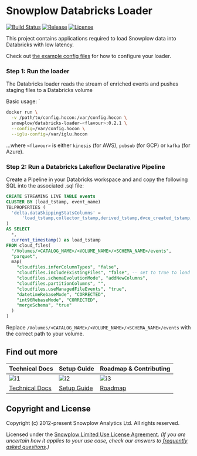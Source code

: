 # Snowplow Databricks Loader

[![Build Status][build-image]][build]
[![Release][release-image]][releases]
[![License][license-image]][license]

This project contains applications required to load Snowplow data into Databricks with low latency.

Check out [the example config files](./config) for how to configure your loader.

### Step 1: Run the loader

The Databricks loader reads the stream of enriched events and pushes staging files to a Databricks volume

Basic usage:
`
```bash
docker run \
  -v /path/to/config.hocon:/var/config.hocon \
  snowplow/databricks-loader-<flavour>:0.2.1 \
  --config=/var/config.hocon \
  --iglu-config=/var/iglu.hocon
```

...where `<flavour>` is either `kinesis` (for AWS), `pubsub` (for GCP) or `kafka` (for Azure).

### Step 2: Run a Databricks Lakeflow Declarative Pipeline

Create a Pipeline in your Databricks workspace and and copy the following SQL into the associated .sql file:

```sql
CREATE STREAMING LIVE TABLE events
CLUSTER BY (load_tstamp, event_name)
TBLPROPERTIES (
  'delta.dataSkippingStatsColumns' =
      'load_tstamp,collector_tstamp,derived_tstamp,dvce_created_tstamp,true_tstamp,event_name'
)
AS SELECT
  *,
  current_timestamp() as load_tstamp
FROM cloud_files(
  "/Volumes/<CATALOG_NAME>/<VOLUME_NAME>/<SCHEMA_NAME>/events",
  "parquet",
  map(
    "cloudfiles.inferColumnTypes", "false",
    "cloudfiles.includeExistingFiles", "false", -- set to true to load files already present in the volume
    "cloudfiles.schemaEvolutionMode", "addNewColumns",
    "cloudfiles.partitionColumns", "",
    "cloudfiles.useManagedFileEvents", "true",
    "datetimeRebaseMode", "CORRECTED",
    "int96RebaseMode", "CORRECTED",
    "mergeSchema", "true"
  )
)
```

Replace `/Volumes/<CATALOG_NAME>/<VOLUME_NAME>/<SCHEMA_NAME>/events` with the correct path to your volume.


## Find out more

| Technical Docs             | Setup Guide          | Roadmap & Contributing |
|----------------------------|----------------------|------------------------|
| ![i1][techdocs-image]      | ![i2][setup-image]   | ![i3][roadmap-image]   |
| [Technical Docs][techdocs] | [Setup Guide][setup] | [Roadmap][roadmap]     |



## Copyright and License

Copyright (c) 2012-present Snowplow Analytics Ltd. All rights reserved.

Licensed under the [Snowplow Limited Use License Agreement][license]. _(If you are uncertain how it applies to your use case, check our answers to [frequently asked questions][faq].)_

[techdocs-image]: https://d3i6fms1cm1j0i.cloudfront.net/github/images/techdocs.png
[setup-image]: https://d3i6fms1cm1j0i.cloudfront.net/github/images/setup.png
[roadmap-image]: https://d3i6fms1cm1j0i.cloudfront.net/github/images/roadmap.png
[setup]: https://docs.snowplow.io/docs/getting-started-on-snowplow-open-source/
[techdocs]: https://docs.snowplow.io/docs/pipeline-components-and-applications/loaders-storage-targets/databricks-streaming-loader/
[roadmap]: https://github.com/snowplow/snowplow/projects/7

[build-image]: https://github.com/snowplow-incubator/databricks-loader/workflows/CI/badge.svg
[build]: https://github.com/snowplow-incubator/databricks-loader/actions/workflows/ci.yml

[release-image]: https://img.shields.io/badge/release-0.2.1-blue.svg?style=flat
[releases]: https://github.com/snowplow-incubator/databricks-loader/releases

[license]: https://docs.snowplow.io/limited-use-license-1.1
[license-image]: https://img.shields.io/badge/license-Snowplow--Limited--Use-blue.svg?style=flat

[faq]: https://docs.snowplow.io/docs/contributing/limited-use-license-faq/

